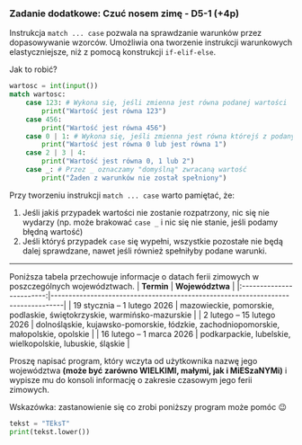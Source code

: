 ### Zadanie dodatkowe: Czuć nosem zimę - D5-1 (+4p)
Instrukcja `match ... case` pozwala na sprawdzanie warunków przez dopasowywanie wzorców. Umożliwia ona tworzenie instrukcji warunkowych elastyczniejsze, niż z pomocą konstrukcji `if-elif-else`.

Jak to robić?
```py
wartosc = int(input())
match wartosc:
    case 123: # Wykona się, jeśli zmienna jest równa podanej wartości
        print("Wartość jest równa 123")
    case 456:
        print("Wartość jest równa 456")
    case 0 | 1: # Wykona się, jeśli zmienna jest równa którejś z podanych wartości oddzielonych |
        print("Wartość jest równa 0 lub jest równa 1")
    case 2 | 3 | 4:
        print("Wartość jest równa 0, 1 lub 2")
    case _: # Przez _ oznaczamy "domyślną" zwracaną wartość
        print("Żaden z warunków nie został spełniony")
```
Przy tworzeniu instrukcji `match ... case` warto pamiętać, że:
1. Jeśli jakiś przypadek wartości nie zostanie rozpatrzony, nic się nie wydarzy (np. może brakować `case _` i nic się nie stanie, jeśli podamy błędną wartość)
2. Jeśli któryś przypadek `case` się wypełni, wszystkie pozostałe nie będą dalej sprawdzane, nawet jeśli również spełniłyby podane warunki.
---
Poniższa tabela przechowuje informacje o datach ferii zimowych w poszczególnych województwach.
|        **Termin**        | **Województwa**                                                                 |
|:------------------------:|---------------------------------------------------------------------------------|
| 19 stycznia – 1 lutego 2026 | mazowieckie, pomorskie, podlaskie, świętokrzyskie, warmińsko-mazurskie         |
| 2 lutego – 15 lutego 2026  | dolnośląskie, kujawsko-pomorskie, łódzkie, zachodniopomorskie, małopolskie, opolskie |
| 16 lutego – 1 marca 2026   | podkarpackie, lubelskie, wielkopolskie, lubuskie, śląskie                      |

Proszę napisać program, który wczyta od użytkownika nazwę jego województwa **(może być zarówno WIELKIMI, małymi, jak i MiESzaNYMi)** i wypisze mu do konsoli informację o zakresie czasowym jego ferii zimowych.

Wskazówka: zastanowienie się co zrobi poniższy program może pomóc 😉
```py
tekst = "TEksT"
print(tekst.lower())
```